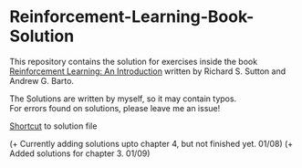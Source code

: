 # Reinforcement-Learning-Book-Solution

This repository contains the solution for exercises inside the book  
[Reinforcement Learning: An Introduction](https://web.stanford.edu/class/psych209/Readings/SuttonBartoIPRLBook2ndEd.pdf) written by Richard S. Sutton and Andrew G. Barto.

The Solutions are written by myself, so it may contain typos.  
For errors found on solutions, please leave me an issue!

[Shortcut](https://github.com/jangsus1/Reinforcement-Learning-Book-Solution/blob/main/RL_Solutions.pdf) to solution file


 (+ Currently adding solutions upto chapter 4, but not finished yet. 01/08)
 (+ Added solutions for chapter 3. 01/09)
